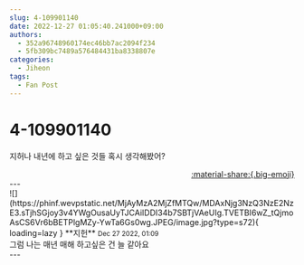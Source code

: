 ```yaml
---
slug: 4-109901140
date: 2022-12-27 01:05:40.241000+09:00
authors:
  - 352a96748960174ec46bb7ac2094f234
  - 5fb309bc7489a576484431ba8338807e
categories:
  - Jiheon
tags:
  - Fan Post
---
```


# 4-109901140

<div class="post-container" markdown="1">
<div class="content-container md-sidebar__scrollwrap" markdown="1">

지허나 내년에 하고 싶은 것들 혹시 생각해봤어?

</div>
</div>

<div style="text-align: right;" markdown="1">
<a href="https://weverse.io/fromis9/fanpost/4-109901140" style="text-align: right;">:material-share:{.big-emoji}</a>
</div>
---

<div class="comments-container md-sidebar__scrollwrap" markdown="1">
<div class="comment" markdown="1">
<div class='id-container' markdown="1">
![](https://phinf.wevpstatic.net/MjAyMzA2MjZfMTQw/MDAxNjg3NzQ3NzE2NzE3.sTjhSGjoy3v4YWgOusaUyTJCAiIDDI34b7SBTjVAeUIg.TVETBI6wZ_tQjmoAsCS6Vr6bBETPlgMZy-YwTa6Gs0wg.JPEG/image.jpg?type=s72){ loading=lazy }
**<span class="artist">지헌</span>** <small>Dec 27 2022, 01:09</small><br>
</div>
<div class='comment-body' markdown="1">
그럼 나는 매년 매해 하고싶은 건 늘 같아요
</div>
</div>
</div>
---
